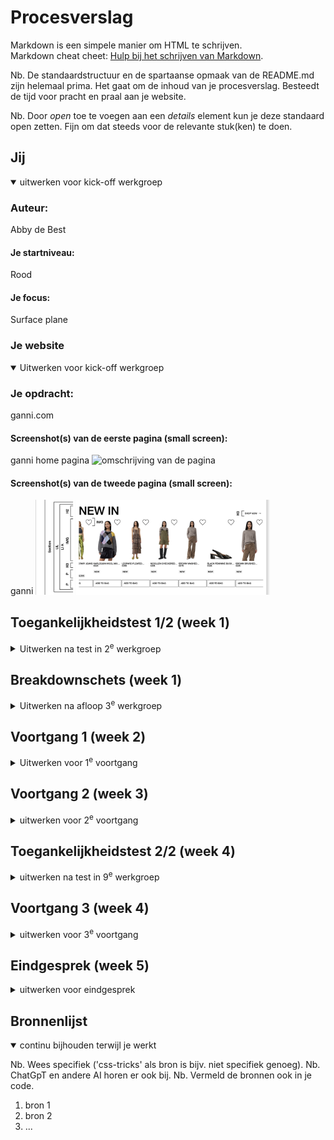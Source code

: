 # Procesverslag

Markdown is een simpele manier om HTML te schrijven.  
Markdown cheat cheet: [Hulp bij het schrijven van Markdown](https://github.com/adam-p/markdown-here/wiki/Markdown-Cheatsheet).

Nb. De standaardstructuur en de spartaanse opmaak van de README.md zijn helemaal prima. Het gaat om de inhoud van je procesverslag. Besteedt de tijd voor pracht en praal aan je website.

Nb. Door _open_ toe te voegen aan een _details_ element kun je deze standaard open zetten. Fijn om dat steeds voor de relevante stuk(ken) te doen.

## Jij

<details open>
  <summary>uitwerken voor kick-off werkgroep</summary>

### Auteur:

Abby de Best

#### Je startniveau:

Rood

#### Je focus:

Surface plane

</details>

### Je website

<details open>
  <summary>Uitwerken voor kick-off werkgroep</summary>

### Je opdracht:

ganni.com

#### Screenshot(s) van de eerste pagina (small screen):

ganni home pagina 
 <img src="readme-images/screencapture-ganni-home.png" width="375px" alt="omschrijving van de pagina">

#### Screenshot(s) van de tweede pagina (small screen):

ganni 
 <img src="readme-images/screenshot-ganni-newin.png" width="375px" alt="omschrijving van de pagina">

</details>

## Toegankelijkheidstest 1/2 (week 1)

<details>
  <summary>Uitwerken na test in 2<sup>e</sup> werkgroep</summary>

### Bevindingen

Lijst met je bevindingen die in de test naar voren kwamen:
<ul>
<li>Veelal de tekst is vaag, zo is er wel alt tekst, maar niet goed beschreven.</li>
<li>De website is best redelijk te gebruiken met een screen reader, maar bijna niet met het toetsenbord.</li>
<li>Horizontaal scrollen kan niet uitgezet worden.</li>
<li>Button en link iconen zijn niet altijd even goed klikbaar op de mobiele site.</li>
<li>H1 wordt meerdere keren op pagina's gebruikt en worden in verkeerde volgorde gebruikt of over geslagen.</li>
<li>Er is alt tekst, maar bevat niet de tekst op of bijbehorend aan de afbeelding, het is vaak nietszeggend en zal niet duidelijk voor blinden.</li>
<li>Decoratieve afbeeldingen bevatten WEL alt tekst.</li>
<li>Media kan niet gepauzeerd worden en heeft geen captions.</li>
<li>Links zijn niet herkenbaar als links, controls hebben geen :focus state en er wordt niet duidelijk gemaakt wanneer een link in een nieuwe tab opent.</li>
<li>Dark mode, high-contrast mode en increased text zijn niet ondersteund.</li>
</ul>

</details>

## Breakdownschets (week 1)

<details>
  <summary>Uitwerken na afloop 3<sup>e</sup> werkgroep</summary>

### de hele pagina:

  <img src="readme-images/screencapture-ganni-home.png" width="375px" alt="breakdown van de hele pagina">

### dynamisch deel (bijv menu):

  <img src="readme-images/screenshot-ganni-newin.png" width="375px" alt="breakdown van een dynamisch deel">

### wellicht nog een dynamisch deel (bijv filter):

  <img src="readme-images/" width="375px" alt="breakdown van nog een dynamisch deel">

</details>

## Voortgang 1 (week 2)

<details>
  <summary>Uitwerken voor 1<sup>e</sup> voortgang</summary>

### Stand van zaken

Dit ging goed:

Dit was lastig:


(neem ook screenshots op van delen van je website en code)

### Agenda voor meeting

samen met je groepje opstellen

| student 1      | student 2          | student 3    | student 4        |
| -------------- | ------------------ | ------------ | ---------------- |
| dit bespreken  | en dit             | en ik dit    | en dan ik dat    |
| en dat ook nog | dit als er tijd is | nog een punt | dit wil ik zeker |
| ...            | ...                | ...          | ...              |

### Verslag van meeting

hier na afloop snel de uitkomsten van de meeting vastleggen

- punt 1
- punt 2
- nog een punt
- ...

</details>

## Voortgang 2 (week 3)

<details>
  <summary>uitwerken voor 2<sup>e</sup> voortgang</summary>

### Stand van zaken

hier dit ging goed & dit was lastig (neem ook screenshots op van delen van je website en code)

### Agenda voor meeting

samen met je groepje opstellen

| student 1      | student 2          | student 3    | student 4        |
| -------------- | ------------------ | ------------ | ---------------- |
| dit bespreken  | en dit             | en ik dit    | en dan ik dat    |
| en dat ook nog | dit als er tijd is | nog een punt | dit wil ik zeker |
| ...            | ...                | ...          | ...              |

### Verslag van meeting

hier na afloop snel de uitkomsten van de meeting vastleggen

- punt 1
- punt 2
- nog een punt
- ...

</details>

## Toegankelijkheidstest 2/2 (week 4)

<details>
  <summary>uitwerken na test in 9<sup>e</sup> werkgroep</summary>

### Bevindingen

Lijst met je bevindingen die in de test naar voren kwamen (geef ook aan wat er verbeterd is):

</details>

## Voortgang 3 (week 4)

<details>
  <summary>uitwerken voor 3<sup>e</sup> voortgang</summary>

### Stand van zaken

hier dit ging goed & dit was lastig (neem ook screenshots op van delen van je website en code)

### Agenda voor meeting

samen met je groepje opstellen

| student 1      | student 2          | student 3    | student 4        |
| -------------- | ------------------ | ------------ | ---------------- |
| dit bespreken  | en dit             | en ik dit    | en dan ik dat    |
| en dat ook nog | dit als er tijd is | nog een punt | dit wil ik zeker |
| ...            | ...                | ...          | ...              |

### Verslag van meeting

hier na afloop snel de uitkomsten van de meeting vastleggen

- punt 1
- punt 2
- nog een punt
- ...

</details>

## Eindgesprek (week 5)

<details>
  <summary>uitwerken voor eindgesprek</summary>

### Je uitkomst - karakteristiek screenshots:

  <img src="readme-images/dummy-plaatje.jpg" width="375px" alt="uitomst opdracht 1">

### Dit ging goed/Heb ik geleerd:

Korte omschrijving met plaatjes

  <img src="readme-images/dummy-plaatje.jpg" width="375px" alt="top">

### Dit was lastig/Is niet gelukt:

Korte omschrijving met plaatjes

  <img src="readme-images/dummy-plaatje.jpg" width="375px" alt="bummer">
</details>

## Bronnenlijst

<details open>
  <summary>continu bijhouden terwijl je werkt</summary>

Nb. Wees specifiek ('css-tricks' als bron is bijv. niet specifiek genoeg).
Nb. ChatGpT en andere AI horen er ook bij.
Nb. Vermeld de bronnen ook in je code.

1. bron 1
2. bron 2
3. ...

</details>
